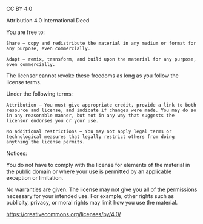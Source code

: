 CC BY 4.0

Attribution 4.0 International Deed


You are free to:

    Share — copy and redistribute the material in any medium or format for any purpose, even commercially.
    
    Adapt — remix, transform, and build upon the material for any purpose, even commercially.
    
The licensor cannot revoke these freedoms as long as you follow the license terms.


Under the following terms:

    Attribution — You must give appropriate credit, provide a link to both resource and license, and indicate if changes were made. You may do so in any reasonable manner, but not in any way that suggests the licensor endorses you or your use.
    
    No additional restrictions — You may not apply legal terms or technological measures that legally restrict others from doing anything the license permits.


Notices:

You do not have to comply with the license for elements of the material in the public domain or where your use is permitted by an applicable exception or limitation.

No warranties are given. The license may not give you all of the permissions necessary for your intended use. For example, other rights such as publicity, privacy, or moral rights may limit how you use the material.


https://creativecommons.org/licenses/by/4.0/
